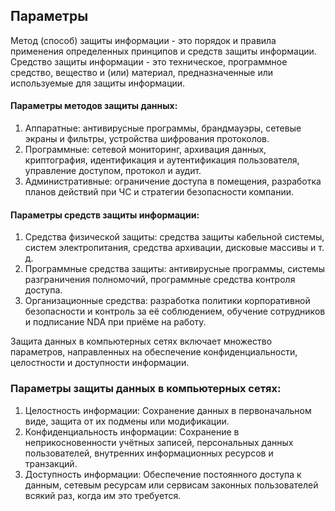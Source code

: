 ## Параметры
Метод (способ) защиты информации - это порядок и правила применения определенных принципов и средств защиты информации. 
Средство защиты информации - это техническое, программное средство, вещество и (или) материал, предназначенные или используемые для защиты информации.

#### Параметры методов защиты данных:
1. Аппаратные:  антивирусные программы, брандмауэры, сетевые экраны и фильтры, устройства шифрования протоколов.
2. Программные: сетевой мониторинг, архивация данных, криптография, идентификация и аутентификация пользователя, управление доступом, протокол и аудит.
3. Административные: ограничение доступа в помещения, разработка планов действий при ЧС и стратегии безопасности компании.

#### Параметры средств защиты информации:
1. Средства физической защиты: средства защиты кабельной системы, систем электропитания, средства архивации, дисковые массивы и т. д.
2. Программные средства защиты: антивирусные программы, системы разграничения полномочий, программные средства контроля доступа.
3. Организационные средства: разработка политики корпоративной безопасности и контроль за её соблюдением, обучение сотрудников и подписание NDA при приёме на работу.

Защита данных в компьютерных сетях включает множество параметров, направленных на обеспечение конфиденциальности, целостности и доступности информации.

### Параметры защиты данных в компьютерных сетях:
1. Целостность информации: Сохранение данных в первоначальном виде, защита от их подмены или модификации. 
2. Конфиденциальность информации: Сохранение в неприкосновенности учётных записей, персональных данных пользователей, внутренних информационных ресурсов и транзакций. 
3. Доступность информации: Обеспечение постоянного доступа к данным, сетевым ресурсам или сервисам законных пользователей всякий раз, когда им это требуется. 
